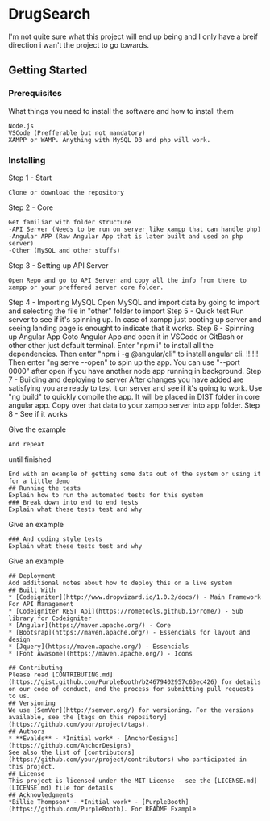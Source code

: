 # DrugSearch
I'm not quite sure what this project will end up being and I only have a breif direction i wan't the project to go towards.
## Getting Started


### Prerequisites
What things you need to install the software and how to install them
```
Node.js
VSCode (Prefferable but not mandatory)
XAMPP or WAMP. Anything with MySQL DB and php will work. 
```
### Installing
Step 1 - Start
```
Clone or download the repository
```
Step 2 - Core
```
Get familiar with folder structure 
-API Server (Needs to be run on server like xampp that can handle php)
-Angular APP (Raw Angular App that is later built and used on php server)
-Other (MySQL and other stuffs)
```
Step 3 - Setting up API Server
```
Open Repo and go to API Server and copy all the info from there to xampp or your preffered server core folder.
```
Step 4 - Importing MySQL
Open MySQL and import data by going to import and selecting the file in "other" folder to import
Step 5 - Quick test
Run server to see if it's spinning up. In case of xampp just booting up server and seeing landing page is enought to indicate that it works.
Step 6 - Spinning up Angular App
Goto Angular App and open it in VSCode or GitBash or other other just default terminal.
Enter "npm i" to install all the dependencies.
Then enter "npm i -g @angular/cli" to install angular cli. !!!!!!
Then enter "ng serve --open" to spin up the app. You can use "--port 0000" after open if you have another node app running in background.
Step 7 - Building and deploying to server
After changes you have added are satisfying you are ready to test it on server and see if it's going to work. Use "ng build" to quickly compile the app. It will be placed in DIST folder in core angular app. 
Copy over that data to your xampp server into app folder.
Step 8 - See if it works

Give the example
```
And repeat
```
until finished
```
End with an example of getting some data out of the system or using it for a little demo
## Running the tests
Explain how to run the automated tests for this system
### Break down into end to end tests
Explain what these tests test and why
```
Give an example
```
### And coding style tests
Explain what these tests test and why
```
Give an example
```
## Deployment
Add additional notes about how to deploy this on a live system
## Built With
* [Codeigniter](http://www.dropwizard.io/1.0.2/docs/) - Main Framework For API Management
* [Codeigniter REST Api](https://rometools.github.io/rome/) - Sub library for Codeigniter
* [Angular](https://maven.apache.org/) - Core 
* [Bootsrap](https://maven.apache.org/) - Essencials for layout and design
* [Jquery](https://maven.apache.org/) - Essencials 
* [Font Awasome](https://maven.apache.org/) - Icons 

## Contributing
Please read [CONTRIBUTING.md](https://gist.github.com/PurpleBooth/b24679402957c63ec426) for details on our code of conduct, and the process for submitting pull requests to us.
## Versioning
We use [SemVer](http://semver.org/) for versioning. For the versions available, see the [tags on this repository](https://github.com/your/project/tags). 
## Authors
* **Evalds** - *Initial work* - [AnchorDesigns](https://github.com/AnchorDesigns)
See also the list of [contributors](https://github.com/your/project/contributors) who participated in this project.
## License
This project is licensed under the MIT License - see the [LICENSE.md](LICENSE.md) file for details
## Acknowledgments
*Billie Thompson* - *Initial work* - [PurpleBooth](https://github.com/PurpleBooth). For README Example
